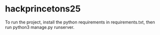# hackprincetons25

To run the project, install the python requirements in requirements.txt, then run python3 manage.py runserver.
